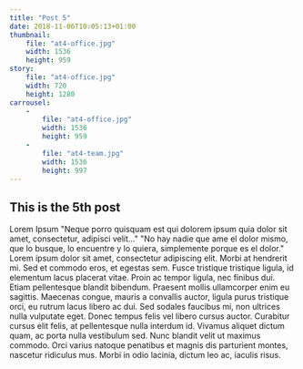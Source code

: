 ```yaml
---
title: "Post 5"
date: 2018-11-06T10:05:13+01:00
thumbnail:
    file: "at4-office.jpg"
    width: 1536
    height: 959
story:
    file: "at4-office.jpg"
    width: 720
    height: 1280
carrousel: 
    -
        file: "at4-office.jpg"
        width: 1536
        height: 959
    -
        file: "at4-team.jpg"
        width: 1536
        height: 997
---
```


## This is the 5th post

Lorem Ipsum
"Neque porro quisquam est qui dolorem ipsum quia dolor sit amet, consectetur, adipisci velit..."
"No hay nadie que ame el dolor mismo, que lo busque, lo encuentre y lo quiera, simplemente porque es el dolor."
Lorem ipsum dolor sit amet, consectetur adipiscing elit. Morbi at hendrerit mi. Sed et commodo eros, et egestas sem. Fusce tristique tristique ligula, id elementum lacus placerat vitae. Proin ac tempor ligula, nec finibus dui. Etiam pellentesque blandit bibendum. Praesent mollis ullamcorper enim eu sagittis. Maecenas congue, mauris a convallis auctor, ligula purus tristique orci, eu rutrum lacus libero ac dui. Sed sodales faucibus mi, non ultrices nulla vulputate eget. Donec tempus felis vel libero cursus auctor. Curabitur cursus elit felis, at pellentesque nulla interdum id. Vivamus aliquet dictum quam, ac porta nulla vestibulum sed. Nunc blandit velit ut maximus commodo. Orci varius natoque penatibus et magnis dis parturient montes, nascetur ridiculus mus. Morbi in odio lacinia, dictum leo ac, iaculis risus.